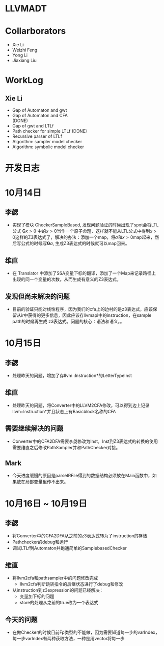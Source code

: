 # LLVMADT

# Collarborators
- Xie Li
- Weizhi Feng
- Yong Li
- Jiaxiang Liu

# WorkLog

## Xie Li
- Gap of Automaton and gwt
- Gap of Automaton and CFA  
    (DONE)
- Gap of gwt and LTLf 
- Path checker for simple LTLf
    (DONE)
- Recursive parser of LTLf
- Algorithm: sampler model checker
- Algorithm: symbolic model checker

# 开发日志

# 10月14日

## 李勰
- 实现了模块 CheckerSampleBased, 发现问题验证的时候出现了spot会将LTL公式 $\mathbf{G} x>0$ 中的$x>0$当作一个原子命题，这样就不能从LTL公式中得到$x > 0$这样的Z3表达式了，解决的办法：添加一个map，将$a$和$x > 0$map起来，然后写公式的时候写$\mathbf{G}a$, 生成Z3表达式的时候就可以map回来。

## 维直
- 在 Translator 中添加了SSA变量下标的翻译，添加了一个Map来记录路径上出现的同一个变量的次数，从而生成有意义的Z3表达式。

## 发现但尚未解决的问题

- 目前的验证只能对线性程序，因为我们的cfa上的边村的是z3表达式，应该保留从ir中获得的更多信息，因此应该存llvmapi中的instruction，在sample path的时候再生成
z3表达式。问题的核心：语法和语义。。

# 10月15日

## 李勰
- 处理昨天的问题，增加了存llvm::Instruction*的LetterTypeInst

## 维直

- 处理昨天的问题，将Converter中的LLVM2CFA修改，可以得到边上记录llvm::Instruction*并且状态上有Basicblock名称的CFA

## 需要继续解决的问题
- Converter中的CFA2DFA需要李勰修改为Inst，Inst到Z3表达式的转换的使用需要维直之后修改PathSampler并和PathChecker对接。
## Mark
- 今天进度缓慢的原因是parseIRFile得到的数据结构必须放在Main函数中，如果放在局部变量里传不出来。

# 10月16日 ~ 10月19日

## 李勰
- 将Converter中的CFA2DFA从之前的z3表达式转为了instruction的存储
- Pathchecker的debug和运行
- 调试LTLf到Automaton并跑通简单的SamplebasedChecker

## 维直
- 将llvm2cfa和pathsampler中的问题修改完成
    - llvm2cfa判断跳转指令的后继状态进行了debug和修改
- 从instruction到z3expression的问题已经解决：
    - 变量加下标的问题
    - store的处理从之前的true改为一个表达式

## 今天的问题
- 在做Checker的时候目前Fp类型的不能做，因为需要知道每一步的varIndex，每一步varIndex有两种获取方法，一种是用vector将每一步

